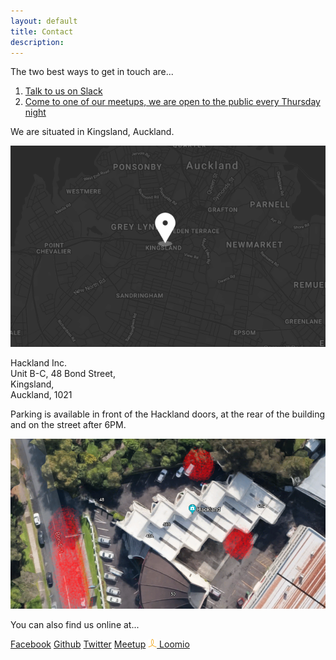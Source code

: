 ```yaml
---
layout: default
title: Contact
description: 
---
```


The two best ways to get in touch are...

1. [Talk to us on Slack](https://join.slack.com/hakland/shared_invite/MTkwOTk4MDI5NjUwLTE0OTYzMDE0NDYtNGNmMDMxZGUxNw)
2. [Come to one of our meetups, we are open to the public every Thursday night](https://www.meetup.com/HackLand/)

We are situated in Kingsland, Auckland.

<div class="tool">
<img class="tool-pic" src="/public/images/map.png"/>
    <div class="tool-description">
        <p>
            Hackland Inc. <br>
            Unit B-C, 48 Bond Street,<br>
            Kingsland,<br>
            Auckland, 1021
        </p>
    </div>
</div>

Parking is available in front of the Hackland doors, at the rear of the building and on the street after 6PM.

<img class="tool-pic" src="/public/images/parking.png"/>


You can also find us online at...

<div class="links">
    <a class="button" href="https://facebook.com/AuckHackspace/"><i class="fa fa-facebook fa-fw"></i> Facebook</a>
    <a class="button" href="https://github.com/HakLand/"><i class="fa fa-github fa-fw"></i> Github</a>
    <a class="button" href="https://twitter.com/AKL_Hackspace/"><i class="fa fa-twitter fa-fw"></i> Twitter</a>
    <a class="button" href="https://www.meetup.com/HackLand/">Meetup</a>
    <a class="button" href="https://www.loomio.org/invitations/c087a1f90764a4d182a0"><img src="/public/images/loomio.png" style="width:1em;text-align: center;"/> Loomio</a>
</div>


